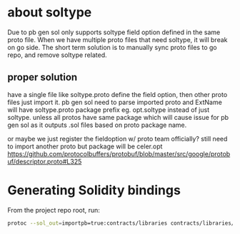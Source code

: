 # about soltype

Due to pb gen sol only supports soltype field option defined in the same proto file. When we have multiple proto files that need soltype, it will break on go side. The short term solution is to manually sync proto files to go repo, and remove soltype related.

## proper solution

have a single file like soltype.proto define the field option, then other proto files just import it. pb gen sol need to parse imported proto and ExtName will have soltype.proto package prefix eg. opt.soltype instead of just soltype. unless all protos have same package which will cause issue for pb gen sol as it outputs .sol files based on proto package name.

or maybe we just register the fieldoption w/ proto team officially? still need to import another proto but package will be celer.opt
https://github.com/protocolbuffers/protobuf/blob/master/src/google/protobuf/descriptor.proto#L325

# Generating Solidity bindings

From the project repo root, run:

```sh
protoc --sol_out=importpb=true:contracts/libraries contracts/libraries/proto/{filename}.proto
```
